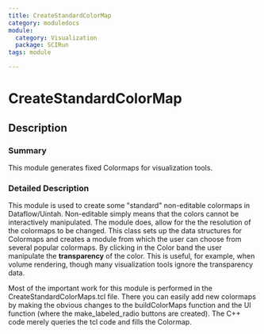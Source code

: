 ```yaml
---
title: CreateStandardColorMap
category: moduledocs
module:
  category: Visualization
  package: SCIRun
tags: module

---
```


# CreateStandardColorMap

## Description

### Summary

This module generates fixed Colormaps for visualization tools.

### Detailed Description

This module is used to create some "standard" non-editable colormaps in Dataflow/Uintah. Non-editable simply means that the colors cannot be interactively manipulated. The module does, allow for the the resolution of the colormaps to be changed. This class sets up the data structures for Colormaps and creates a module from which the user can choose from several popular colormaps. By clicking in the Color band the user manipulate the **transparency** of the color. This is useful, for example, when volume rendering, though many visualization tools ignore the transparency data.

Most of the important work for this module is performed in the CreateStandardColorMaps.tcl file. There you can easily add new colormaps by making the obvious changes to the buildColorMaps function and the UI function (where the make_labeled_radio buttons are created). The C++ code merely queries the tcl code and fills the Colormap.

